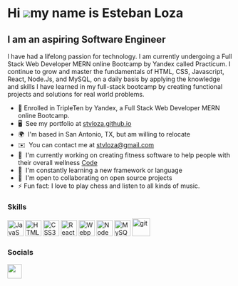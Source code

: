 Hi ![](https://user-images.githubusercontent.com/18350557/176309783-0785949b-9127-417c-8b55-ab5a4333674e.gif)my name is Esteban Loza
====================================================================================================================================

I am an aspiring Software Engineer
---------------------------

I have had a lifelong passion for technology. I am currently undergoing a Full Stack Web Developer MERN online Bootcamp by Yandex called Practicum. I continue to grow and master the fundamentals of HTML, CSS, Javascript, React, Node.Js, and MySQL, on a daily basis by applying the knowledge and skills I have learned in my full-stack bootcamp by creating functional projects and solutions for real world problems.

* 🔭  Enrolled in TripleTen by Yandex, a Full Stack Web Developer MERN online Bootcamp.
* 🖥️  See my portfolio at [stvloza.github.io](http://stvloza.github.io)
* 🌍  I'm based in San Antonio, TX, but am willing to relocate
* ✉️  You can contact me at [stvloza@gmail.com](mailto:stvloza@gmail.com)
* 🚀  I'm currently working on creating fitness software to help people with their overall wellness [Code](http://stvloza.github.io/)
* 🧠  I'm constantly learning a new framework or language
* 🤝  I'm open to collaborating on open source projects
* ⚡ Fun fact: I love to play chess and listen to all kinds of music.

### Skills


<p align="left">
<a href="https://developer.mozilla.org/en-US/docs/Web/JavaScript" target="_blank" rel="noreferrer"><img src="https://raw.githubusercontent.com/danielcranney/readme-generator/main/public/icons/skills/javascript-colored.svg" width="36" height="36" alt="JavaScript" /></a>
<a href="https://developer.mozilla.org/en-US/docs/Glossary/HTML5" target="_blank" rel="noreferrer"><img src="https://raw.githubusercontent.com/danielcranney/readme-generator/main/public/icons/skills/html5-colored.svg" width="36" height="36" alt="HTML5" /></a>
<a href="https://www.w3.org/TR/CSS/#css" target="_blank" rel="noreferrer"><img src="https://raw.githubusercontent.com/danielcranney/readme-generator/main/public/icons/skills/css3-colored.svg" width="36" height="36" alt="CSS3" /></a>
<a href="https://reactjs.org/" target="_blank" rel="noreferrer"><img src="https://raw.githubusercontent.com/danielcranney/readme-generator/main/public/icons/skills/react-colored.svg" width="36" height="36" alt="React" /></a>
<a href="https://webpack.js.org/" target="_blank" rel="noreferrer"><img src="https://raw.githubusercontent.com/danielcranney/readme-generator/main/public/icons/skills/webpack-colored.svg" width="36" height="36" alt="Webpack" /></a>
<a href="https://nodejs.org/en/" target="_blank" rel="noreferrer"><img src="https://raw.githubusercontent.com/danielcranney/readme-generator/main/public/icons/skills/nodejs-colored.svg" width="36" height="36" alt="NodeJS" /></a>
<a href="https://www.mysql.com/" target="_blank" rel="noreferrer"><img src="https://raw.githubusercontent.com/danielcranney/readme-generator/main/public/icons/skills/mysql-colored.svg" width="36" height="36" alt="MySQL" /></a>
  <a href="https://git-scm.com/" target="_blank" rel="noreferrer"> <img src="https://www.vectorlogo.zone/logos/git-scm/git-scm-icon.svg" alt="git" width="40" height="40"/> </a>
</p>


### Socials

<img src="https://raw.githubusercontent.com/danielcranney/readme-generator/main/public/icons/socials/linkedin.svg" width="32" height="32" /></a></p>
